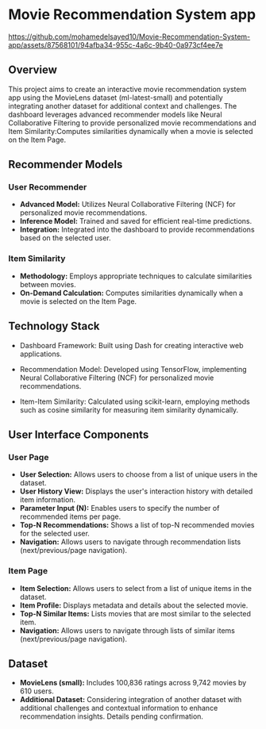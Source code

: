 

# Movie Recommendation System app


https://github.com/mohamedelsayed10/Movie-Recommendation-System-app/assets/87568101/94afba34-955c-4a6c-9b40-0a973cf4ee7e


## Overview

This project aims to create an interactive movie recommendation system app using the MovieLens dataset (ml-latest-small) and potentially integrating another dataset for additional context and challenges. The dashboard leverages advanced recommender models like Neural Collaborative Filtering to provide personalized movie recommendations and Item Similarity:Computes similarities dynamically when a movie is selected on the Item Page.

## Recommender Models

### User Recommender

- **Advanced Model:** Utilizes Neural Collaborative Filtering (NCF) for personalized movie recommendations.
- **Inference Model:** Trained and saved for efficient real-time predictions.
- **Integration:** Integrated into the dashboard to provide recommendations based on the selected user.

### Item Similarity

- **Methodology:** Employs appropriate techniques to calculate similarities between movies.
- **On-Demand Calculation:** Computes similarities dynamically when a movie is selected on the Item Page.


## Technology Stack
- Dashboard Framework: Built using Dash for creating interactive web applications.

- Recommendation Model: Developed using TensorFlow, implementing Neural Collaborative Filtering (NCF) for personalized movie recommendations.

- Item-Item Similarity: Calculated using scikit-learn, employing methods such as cosine similarity for measuring item similarity dynamically.



## User Interface Components

### User Page

- **User Selection:** Allows users to choose from a list of unique users in the dataset.
- **User History View:** Displays the user's interaction history with detailed item information.
- **Parameter Input (N):** Enables users to specify the number of recommended items per page.
- **Top-N Recommendations:** Shows a list of top-N recommended movies for the selected user.
- **Navigation:** Allows users to navigate through recommendation lists (next/previous/page navigation).

### Item Page

- **Item Selection:** Allows users to select from a list of unique items in the dataset.
- **Item Profile:** Displays metadata and details about the selected movie.
- **Top-N Similar Items:** Lists movies that are most similar to the selected item.
- **Navigation:** Allows users to navigate through lists of similar items (next/previous/page navigation).



## Dataset

- **MovieLens (small):** Includes 100,836 ratings across 9,742 movies by 610 users.
- **Additional Dataset:** Considering integration of another dataset with additional challenges and contextual information to enhance recommendation insights. Details pending confirmation.



